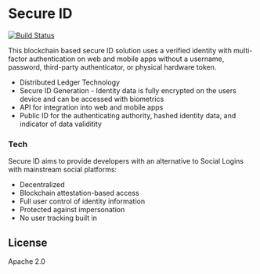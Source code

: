# Secure ID

[![Build Status](https://travis-ci.org/lismore/SecureID.svg?branch=master)](https://travis-ci.org/lismore/SecureID)

This blockchain based secure ID solution uses a verified identity with multi-factor authentication on web and mobile apps without a username, password, third-party authenticator, or physical hardware token. 

  - Distributed Ledger Technology
  - Secure ID Generation - Identity data is fully encrypted on the users device and can be accessed with biometrics 
  - API for integration into web and mobile apps
  - Public ID for the authenticating authority, hashed identity data, and indicator of data validitity 


### Tech

Secure ID aims to provide developers with an alternative to Social Logins with mainstream social platforms:

* Decentralized
* Blockchain attestation-based access
* Full user control of identity information
* Protected against impersonation
* No user tracking built in


License
----

Apache 2.0

